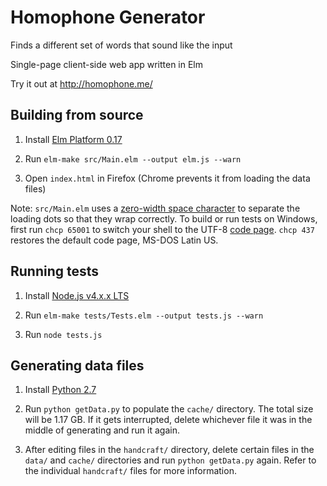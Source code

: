 # Homophone Generator
Finds a different set of words that sound like the input

Single-page client-side web app written in Elm

Try it out at http://homophone.me/

## Building from source

1. Install [Elm Platform 0.17](http://elm-lang.org/install)

1. Run `elm-make src/Main.elm --output elm.js --warn`

1. Open `index.html` in Firefox (Chrome prevents it from loading the data
files)

Note: `src/Main.elm` uses a
[zero-width space character](https://en.wikipedia.org/wiki/Zero-width_space)
to separate the loading dots so that they wrap correctly. To build or run
tests on Windows, first run `chcp 65001` to switch your shell to the UTF-8
[code page](https://en.wikipedia.org/wiki/Code_page). `chcp 437` restores the
default code page, MS-DOS Latin US.

## Running tests

1. Install [Node.js v4.x.x LTS](https://nodejs.org/en/)

1. Run `elm-make tests/Tests.elm --output tests.js --warn`

1. Run `node tests.js`

## Generating data files

1. Install [Python 2.7](https://www.python.org/downloads/)

1. Run `python getData.py` to populate the `cache/` directory. The total size
will be 1.17 GB. If it gets interrupted, delete whichever file it was in the
middle of generating and run it again.

1. After editing files in the `handcraft/` directory, delete certain files in
the `data/` and `cache/` directories and run `python getData.py` again. Refer
to the individual `handcraft/` files for more information.
